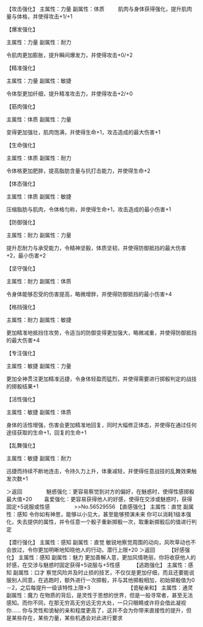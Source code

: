 
【攻击强化】
主属性：力量
副属性：体质
　　
肌肉与身体获得强化，提升肌肉量与体格，并使得攻击+1/+1

【爆发强化】

主属性：力量
副属性：耐力

令肌肉更加膨胀，提升瞬间爆发力，并使得攻击+0/+2

【精准强化】

主属性：力量
副属性：敏捷

令体型更加纤细，提升精准攻击力，并使得攻击+2/+0

【筋肉强化】

主属性：体质
副属性：力量

变得更加强壮，肌肉饱满，并使得生命+1，攻击造成的最大伤害+1

【生命强化】

主属性：体质
副属性：耐力

令体格更加肥胖，提高脂肪含量与抗打击能力，并使得生命+2

【体态强化】

主属性：体质
副属性：敏捷

压缩脂肪与肌肉，令体格匀称，并使得生命+1，攻击造成的最小伤害+1

【防御强化】

主属性：耐力
副属性：力量

提升忍耐力与承受能力，令精神坚毅，体质坚韧，并使得防御抵挡的最大伤害+2，最小伤害+2

【坚守强化】

主属性：耐力
副属性：体质

令身体能够忍受的伤害提高，略微增胖，并使得防御抵挡的最小伤害+4

【格挡强化】

主属性：耐力
副属性：敏捷

更加精准地抵挡住攻势，令适当的防御变得更加强大，略微减重，并使得防御抵挡的最大伤害+4

【专注强化】

主属性：敏捷
副属性：力量

更加全神贯注更加精准迅捷，令身体轻盈而猛烈，并使得需要进行掷骰判定的战技的掷骰结果+1

【活性强化】

主属性：敏捷
副属性：体质

身体的活性增强，伤害会更加精准地回复，同时大幅修正体态，并使得在通过任何途径获取的生命+1，回复的生命+1

【乱舞强化】

主属性：敏捷
副属性：耐力

迅捷而持续不断地连击，令持久力上升，体重减轻，并使得任意战技的乱舞效果触发次数+1

＞返回
　　
　　魅惑强化：更容易察觉到对方的偏好，在魅惑时，使得性感掷骰最大值+20
　　喜爱强化：更容易获得他人的好感，使得在交涉或魅惑时，获得固定+5说服或性感
　　
　　>>No.56529556
【直感强化】
主属性：直觉
副属性：感知
令你如有神思，能够以小见大，甚至能够预演未来
你可以消耗1级本强化，失去提供的属性，并令任意一个骰子重新掷骰一次，取重新掷骰后的值进行判定

【潜行强化】
主属性：感知
副属性：直觉
敏锐地察觉周围的动向，风吹草动也不会放过，令你更加明晰地知晓他人的行动，潜行上限+20
＞返回
　　
【好感强化】
主属性：感知
副属性：魅力
更加善解人意，更加风情艳丽，你将收获他人的好感，在交涉与魅惑时固定获得+5说服与+5性感
　　
【逃跑强化】
主属性：感知
副属性：口才
察觉风险并及时止损的技艺，不仅仅是更加仔细，而且还要能说服别人同意，在逃跑时，额外进行一次掷骰，并与其他掷骰相加，初始掷骰值为0－2，之后每提升一级该特性上限+3
　　
　　
　　
【诡秘亲和】
主属性：通灵
副属性：魔力
在物质的背后，是灵性于思想的世界，但是一般寻常者，甚至无法感知。而你不同，在那无穷高无穷远无穷大处，一只只眼睛或许将会借此凝视你……
你与灵性和诡秘的亲和程度更高了，这并不会为你带来直接性的提升，但是某些存在，某些力量，某些机遇会对此进行要求